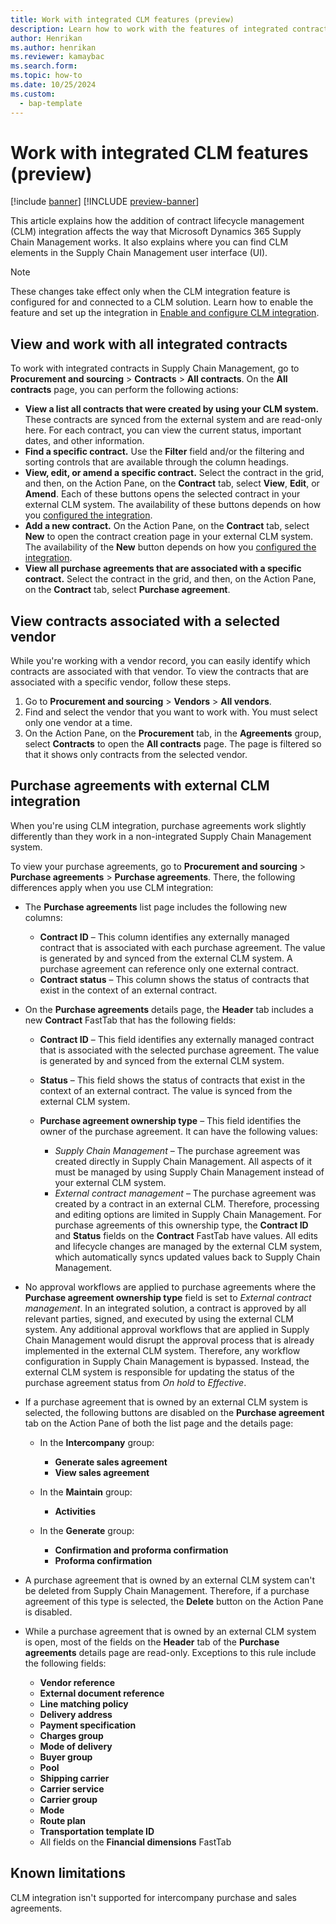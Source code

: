 ```yaml
---
title: Work with integrated CLM features (preview)
description: Learn how to work with the features of integrated contract lifecycle management (CLM).
author: Henrikan
ms.author: henrikan
ms.reviewer: kamaybac
ms.search.form:
ms.topic: how-to
ms.date: 10/25/2024
ms.custom: 
  - bap-template
---
```


# Work with integrated CLM features (preview)

[!include [banner](../../includes/banner.md)]
[!INCLUDE [preview-banner](~/../shared-content/shared/preview-includes/preview-banner.md)]
<!-- KFM: Preview until 10.0.43 GA -->

This article explains how the addition of contract lifecycle management (CLM) integration affects the way that Microsoft Dynamics 365 Supply Chain Management works. It also explains where you can find CLM elements in the Supply Chain Management user interface (UI).

> [!NOTE]
> These changes take effect only when the CLM integration feature is configured for and connected to a CLM solution. Learn how to enable the feature and set up the integration in [Enable and configure CLM integration](developer/clm-enable.md).

## View and work with all integrated contracts

To work with integrated contracts in Supply Chain Management, go to **Procurement and sourcing** \> **Contracts** \> **All contracts**. On the **All contracts** page, you can perform the following actions:

- **View a list all contracts that were created by using your CLM system.** These contracts are synced from the external system and are read-only here. For each contract, you can view the current status, important dates, and other information.
- **Find a specific contract.** Use the **Filter** field and/or the filtering and sorting controls that are available through the column headings.
- **View, edit, or amend a specific contract.** Select the contract in the grid, and then, on the Action Pane, on the **Contract** tab, select **View**, **Edit**, or **Amend**. Each of these buttons opens the selected contract in your external CLM system. The availability of these buttons depends on how you [configured the integration](developer/clm-enable.md).
- **Add a new contract.** On the Action Pane, on the **Contract** tab, select **New** to open the contract creation page in your external CLM system. The availability of the **New** button depends on how you [configured the integration](developer/clm-enable.md).
- **View all purchase agreements that are associated with a specific contract.** Select the contract in the grid, and then, on the Action Pane, on the **Contract** tab, select **Purchase agreement**.

## View contracts associated with a selected vendor

While you're working with a vendor record, you can easily identify which contracts are associated with that vendor. To view the contracts that are associated with a specific vendor, follow these steps.

1. Go to **Procurement and sourcing** \> **Vendors** \> **All vendors**.
1. Find and select the vendor that you want to work with. You must select only one vendor at a time.
1. On the Action Pane, on the **Procurement** tab, in the **Agreements** group, select **Contracts** to open the **All contracts** page. The page is filtered so that it shows only contracts from the selected vendor.

## Purchase agreements with external CLM integration

When you're using CLM integration, purchase agreements work slightly differently than they work in a non-integrated Supply Chain Management system.

To view your purchase agreements, go to **Procurement and sourcing** \> **Purchase agreements** \> **Purchase agreements**. There, the following differences apply when you use CLM integration:

- The **Purchase agreements** list page includes the following new columns:

    - **Contract ID** – This column identifies any externally managed contract that is associated with each purchase agreement. The value is generated by and synced from the external CLM system. A purchase agreement can reference only one external contract.
    - **Contract status** – This column shows the status of contracts that exist in the context of an external contract. <!-- KFM: I don't see this here. Remove? -->

- On the **Purchase agreements** details page, the **Header** tab includes a new **Contract** FastTab that has the following fields:

    - **Contract ID** – This field identifies any externally managed contract that is associated with the selected purchase agreement. The value is generated by and synced from the external CLM system.
    - **Status** – This field shows the status of contracts that exist in the context of an external contract. The value is synced from the external CLM system.
    - **Purchase agreement ownership type** – This field identifies the owner of the purchase agreement. It can have the following values:

        - *Supply Chain Management* – The purchase agreement was created directly in Supply Chain Management. All aspects of it must be managed by using Supply Chain Management instead of your external CLM system.
        - *External contract management* – The purchase agreement was created by a contract in an external CLM. Therefore, processing and editing options are limited in Supply Chain Management. For purchase agreements of this ownership type, the **Contract ID** and **Status** fields on the **Contract** FastTab have values. All edits and lifecycle changes are managed by the external CLM system, which automatically syncs updated values back to Supply Chain Management.

- No approval workflows are applied to purchase agreements where the **Purchase agreement ownership type** field is set to *External contract management*. In an integrated solution, a contract is approved by all relevant parties, signed, and executed by using the external CLM system. Any additional approval workflows that are applied in Supply Chain Management would disrupt the approval process that is already implemented in the external CLM system. Therefore, any workflow configuration in Supply Chain Management is bypassed. Instead, the external CLM system is responsible for updating the status of the purchase agreement status from *On hold* to *Effective*.
- If a purchase agreement that is owned by an external CLM system is selected, the following buttons are disabled on the **Purchase agreement** tab on the Action Pane of both the list page and the details page:

    - In the **Intercompany** group:

        - **Generate sales agreement**
        - **View sales agreement**

    - In the **Maintain** group:

        - **Activities**

    - In the **Generate** group:

        - **Confirmation and proforma confirmation**
        - **Proforma confirmation**

- A purchase agreement that is owned by an external CLM system can't be deleted from Supply Chain Management. Therefore, if a purchase agreement of this type is selected, the **Delete** button on the Action Pane is disabled.
- While a purchase agreement that is owned by an external CLM system is open, most of the fields on the **Header** tab of the **Purchase agreements** details page are read-only. Exceptions to this rule include the following fields:

    - **Vendor reference**
    - **External document reference**
    - **Line matching policy**
    - **Delivery address**
    - **Payment specification**
    - **Charges group**
    - **Mode of delivery**
    - **Buyer group**
    - **Pool**
    - **Shipping carrier**
    - **Carrier service**
    - **Carrier group**
    - **Mode**
    - **Route plan**
    - **Transportation template ID**
    - All fields on the **Financial dimensions** FastTab

## Known limitations

CLM integration isn't supported for intercompany purchase and sales agreements.
